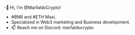 -👋 Hi, I’m @MarfaldoCrypto!
- #BNB and #ETH Maxi. 
- Specialized in Web3 marketing and Business development. 
- 📫 Reach me on Discord: marfaldocrypto

<!---
MarfaldoCrypto/MarfaldoCrypto is a ✨ special ✨ repository because its `README.md` (this file) appears on your GitHub profile.
You can click the Preview link to take a look at your changes.
--->
